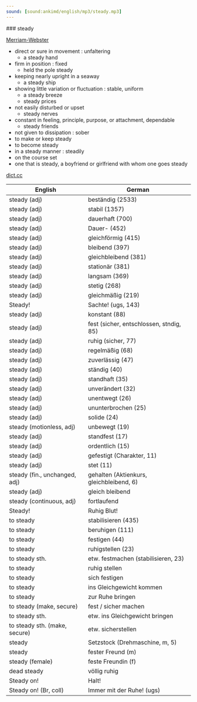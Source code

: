 ```yaml
---
sound: [sound:ankimd/english/mp3/steady.mp3]
---
```


\### steady

[Merriam-Webster](https://www.merriam-webster.com/dictionary/steady)

- direct or sure in movement : unfaltering
    - a steady hand
- firm in position : fixed
    - held the pole steady
- keeping nearly upright in a seaway
    - a steady ship
- showing little variation or fluctuation : stable, uniform
    - a steady breeze
    - steady prices
- not easily disturbed or upset
    - steady nerves
- constant in feeling, principle, purpose, or attachment, dependable
    - steady friends
- not given to dissipation : sober
- to make or keep steady
- to become steady
- in a steady manner : steadily
- on the course set
- one that is steady, a boyfriend or girlfriend with whom one goes steady

[dict.cc](https://www.dict.cc/steady)

| English        | German       |
| -------------- | ------------ |
| steady (adj) | beständig (2533) |
| steady (adj) | stabil (1357) |
| steady (adj) | dauerhaft (700) |
| steady (adj) | Dauer- (452) |
| steady (adj) | gleichförmig (415) |
| steady (adj) | bleibend (397) |
| steady (adj) | gleichbleibend (381) |
| steady (adj) | stationär (381) |
| steady (adj) | langsam (369) |
| steady (adj) | stetig (268) |
| steady (adj) | gleichmäßig (219) |
| Steady! | Sachte! (ugs, 143) |
| steady (adj) | konstant (88) |
| steady (adj) | fest (sicher, entschlossen, stndig, 85) |
| steady (adj) | ruhig (sicher, 77) |
| steady (adj) | regelmäßig (68) |
| steady (adj) | zuverlässig (47) |
| steady (adj) | ständig (40) |
| steady (adj) | standhaft (35) |
| steady (adj) | unverändert (32) |
| steady (adj) | unentwegt (26) |
| steady (adj) | ununterbrochen (25) |
| steady (adj) | solide (24) |
| steady (motionless, adj) | unbewegt (19) |
| steady (adj) | standfest (17) |
| steady (adj) | ordentlich (15) |
| steady (adj) | gefestigt (Charakter, 11) |
| steady (adj) | stet (11) |
| steady (fin., unchanged, adj) | gehalten (Aktienkurs, gleichbleibend, 6) |
| steady (adj) | gleich bleibend |
| steady (continuous, adj) | fortlaufend |
| Steady! | Ruhig Blut! |
| to steady | stabilisieren (435) |
| to steady | beruhigen (111) |
| to steady | festigen (44) |
| to steady | ruhigstellen (23) |
| to steady sth. | etw. festmachen (stabilisieren, 23) |
| to steady | ruhig stellen |
| to steady | sich festigen |
| to steady | ins Gleichgewicht kommen |
| to steady | zur Ruhe bringen |
| to steady (make, secure) | fest / sicher machen |
| to steady sth. | etw. ins Gleichgewicht bringen |
| to steady sth. (make, secure) | etw. sicherstellen |
| steady | Setzstock (Drehmaschine, m, 5) |
| steady | fester Freund (m) |
| steady (female) | feste Freundin (f) |
| dead steady | völlig ruhig |
| Steady on! | Halt! |
| Steady on! (Br, coll) | Immer mit der Ruhe! (ugs) |
